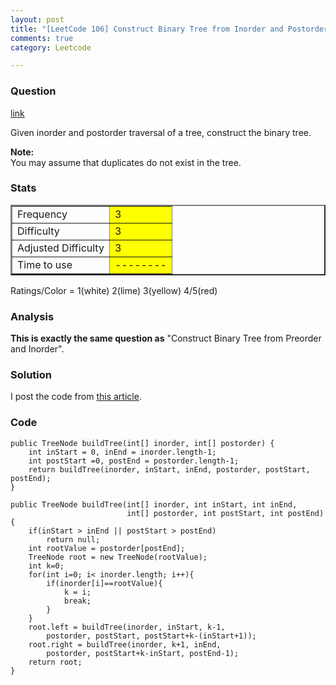 ```yaml
---
layout: post
title: "[LeetCode 106] Construct Binary Tree from Inorder and Postorder"
comments: true
category: Leetcode

---
```



### Question 
[link](https://oj.leetcode.com/problems/construct-binary-tree-from-inorder-and-postorder-traversal/)

<div class="question-content">
            <p></p><p>Given inorder and postorder traversal of a tree, construct the binary tree.</p>

<p><b>Note:</b><br>
You may assume that duplicates do not exist in the tree.
</p><p></p>
          </div>

### Stats
<table border="2">
	<tr>
		<td>Frequency</td>
		<td bgcolor="yellow">3</td>
	</tr>
	<tr>
		<td>Difficulty</td>
		<td bgcolor="yellow">3</td>
	</tr>
	<tr>
		<td>Adjusted Difficulty</td>
		<td bgcolor="yellow">3</td>
	</tr>
	<tr>
		<td>Time to use</td>
		<td bgcolor="yellow">--------</td>
	</tr>
</table>

Ratings/Color = 1(white) 2(lime) 3(yellow) 4/5(red)

### Analysis

__This is exactly the same question as__ "Construct Binary Tree from Preorder and Inorder". 

### Solution

I post the code from [this article](http://www.programcreek.com/2013/01/construct-binary-tree-from-inorder-and-postorder-traversal/). 

### Code

    public TreeNode buildTree(int[] inorder, int[] postorder) {
        int inStart = 0, inEnd = inorder.length-1;
        int postStart =0, postEnd = postorder.length-1;
        return buildTree(inorder, inStart, inEnd, postorder, postStart, postEnd);
    }
 
    public TreeNode buildTree(int[] inorder, int inStart, int inEnd, 
                              int[] postorder, int postStart, int postEnd){
        if(inStart > inEnd || postStart > postEnd)
            return null;
        int rootValue = postorder[postEnd];
        TreeNode root = new TreeNode(rootValue);
        int k=0;
        for(int i=0; i< inorder.length; i++){
            if(inorder[i]==rootValue){
                k = i;
                break;
            }
        }
        root.left = buildTree(inorder, inStart, k-1, 
            postorder, postStart, postStart+k-(inStart+1));
        root.right = buildTree(inorder, k+1, inEnd, 
            postorder, postStart+k-inStart, postEnd-1);
        return root;
    }